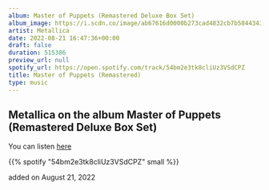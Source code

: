```yaml
---
album: Master of Puppets (Remastered Deluxe Box Set)
album_image: https://i.scdn.co/image/ab67616d0000b273cad4832cb7b5844343278daa
artist: Metallica
date: 2022-08-21 16:47:36+00:00
draft: false
duration: 515386
preview_url: null
spotify_url: https://open.spotify.com/track/54bm2e3tk8cliUz3VSdCPZ
title: Master of Puppets (Remastered)
type: music
---
```



## Metallica on the album Master of Puppets (Remastered Deluxe Box Set)

You can listen [here](https://open.spotify.com/track/54bm2e3tk8cliUz3VSdCPZ)

{{% spotify "54bm2e3tk8cliUz3VSdCPZ" small %}}

added on August 21, 2022